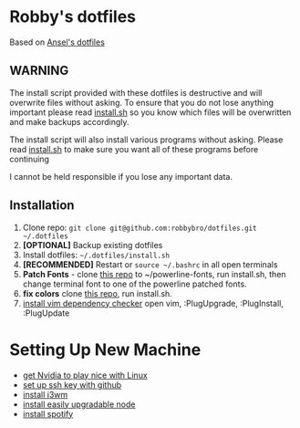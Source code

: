 Robby's dotfiles
================

Based on [Ansel's dotfiles](https://github.com/anstosa/dotfiles/blob/master/install.sh)

WARNING
-------

The install script provided with these dotfiles is destructive and will overwrite files without asking. To ensure that you do not lose anything important please read [install.sh](https://github.com/robbybro/dotfiles/blob/master/install.sh) so you know which files will be overwritten and make backups accordingly.

The install script will also install various programs without asking. Please read [install.sh](https://github.com/robbybro/dotfiles/blob/master/install.sh) to make sure you want all of these programs before continuing

I cannot be held responsible if you lose any important data.

Installation
------------

1. Clone repo: `git clone git@github.com:robbybro/dotfiles.git ~/.dotfiles`
2. **[OPTIONAL]** Backup existing dotfiles
3. Install dotfiles: `~/.dotfiles/install.sh`
4. **[RECOMMENDED]** Restart or `source ~/.bashrc` in all open terminals
5. **Patch Fonts** -  clone [this repo](https://github.com/powerline/fonts) to ~/powerline-fonts, run install.sh, then change terminal font to one of the powerline patched fonts.
6. **fix colors** clone [this repo](https://github.com/Anthony25/gnome-terminal-colors-solarized), run install.sh.
7. [install vim dependency checker](https://github.com/junegunn/vim-plug) open vim, :PlugUpgrade, :PlugInstall, :PlugUpdate

# Setting Up New Machine
* [get Nvidia to play nice with Linux](https://askubuntu.com/questions/301648/how-to-install-nvidia-driver-in-ubuntu)
* [set up ssh key with github](https://help.github.com/articles/adding-a-new-ssh-key-to-your-github-account/)
* [install i3wm](https://i3wm.org/docs/repositories.html)
* [install easily upgradable node](https://askubuntu.com/questions/426750/how-can-i-update-my-nodejs-to-the-latest-version)
* [install spotify](https://www.spotify.com/us/download/linux/)